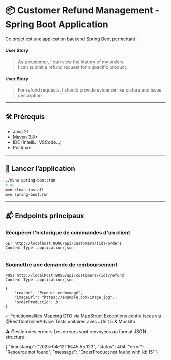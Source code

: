 # 📦 Customer Refund Management - Spring Boot Application

Ce projet est une application backend Spring Boot permettant :

#### User Story

> As a customer, I can view the history of my orders.\
> I can submit a refund request for a specific product.

#### User Story

> For refund requests, I should provide evidence like picture and issue description.


---

## 🛠️ Prérequis

- Java 21
- Maven 3.8+
- IDE (IntelliJ, VSCode…)
- Postman 

---

## 🚀 Lancer l’application

```bash
./mvnw spring-boot:run
# ou
mvn clean install
mvn spring-boot:run
```
---

## 📬 Endpoints principaux


### Récupérer l'historique de commandes d'un client
```http
GET http://localhost:8086/api/customers/{id}/orders
Content-Type: application/json


```

### Soumettre une demande de remboursement
```http
POST http://localhost:8086/api/customers/{id}/refund
Content-Type: application/json

{
    "reason": "Produit endommagé",
    "imageUrl": "https://example.com/image.jpg",
    "orderProductId": 3
}
```


✅ Fonctionnalités
Mapping DTO via MapStruct
Exceptions centralisées via @RestControllerAdvice
Tests unitaires avec JUnit 5 & Mockito


⚠️ Gestion des erreurs
Les erreurs sont renvoyées au format JSON structuré :

{
  "timestamp": "2025-04-12T16:45:55.123",
  "status": 404,
  "error": "Resource not found",
  "message": "OrderProduct not found with id: 15"
}